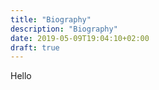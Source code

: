 ```yaml
---
title: "Biography"
description: "Biography"
date: 2019-05-09T19:04:10+02:00
draft: true
---
```


Hello